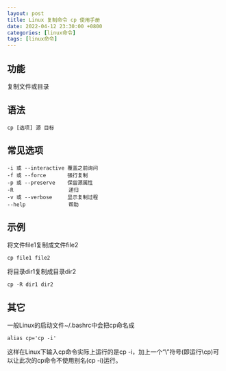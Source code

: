 ```yaml
---
layout: post
title: Linux 复制命令 cp 使用手册
date: 2022-04-12 23:30:00 +0800
categories: [linux命令]
tags: [linux命令]
---
```


## 功能

复制文件或目录

## 语法

```
cp [选项] 源 目标
```

## 常见选项

```
-i 或 --interactive 覆盖之前询问
-f 或 --force       强行复制
-p 或 --preserve    保留源属性
-R                  递归
-v 或 --verbose     显示复制过程
--help              帮助
```

## 示例

将文件file1复制成文件file2

```
cp file1 file2
```

将目录dir1复制成目录dir2

```
cp -R dir1 dir2
```

## 其它

一般Linux的启动文件~/.bashrc中会把cp命名成

```
alias cp='cp -i'
```

这样在Linux下输入cp命令实际上运行的是cp -i，加上一个“\”符号(即运行\cp)可以让此次的cp命令不使用别名(cp -i)运行。